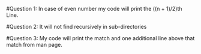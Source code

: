 #Question 1:
In case of even number my code will print the ((n + 1)/2)th Line.

#Question 2:
It will not find recursively in sub-directories

#Question 3:
My code will print the match and one additional line above that match from man page.



